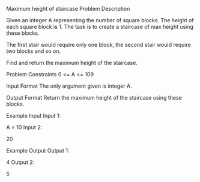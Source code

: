 Maximum height of staircase
Problem Description

Given an integer A representing the number of square blocks. The height of each square block is 1. The task is to create a staircase of max height using these blocks.

The first stair would require only one block, the second stair would require two blocks and so on.

Find and return the maximum height of the staircase.



Problem Constraints
0 <= A <= 109


Input Format
The only argument given is integer A.



Output Format
Return the maximum height of the staircase using these blocks.



Example Input
Input 1:

A = 10
Input 2:

20


Example Output
Output 1:

4
Output 2:

5